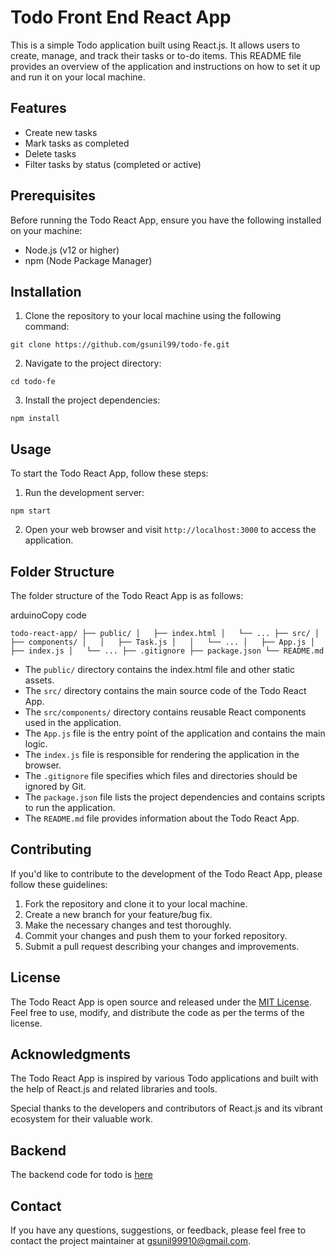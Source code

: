 # Todo Front End React App

This is a simple Todo application built using React.js. It allows users to create, manage, and track their tasks or to-do items. This README file provides an overview of the application and instructions on how to set it up and run it on your local machine.

## Features

-   Create new tasks
-   Mark tasks as completed
-   Delete tasks
-   Filter tasks by status (completed or active)

## Prerequisites

Before running the Todo React App, ensure you have the following installed on your machine:

-   Node.js (v12 or higher)
-   npm (Node Package Manager)

## Installation

1.  Clone the repository to your local machine using the following command:

`git clone https://github.com/gsunil99/todo-fe.git` 

2.  Navigate to the project directory:

`cd todo-fe` 

3.  Install the project dependencies:

`npm install` 

## Usage

To start the Todo React App, follow these steps:

1.  Run the development server:

`npm start` 

2.  Open your web browser and visit `http://localhost:3000` to access the application.

## Folder Structure

The folder structure of the Todo React App is as follows:

arduinoCopy code

`todo-react-app/
  ├── public/
  │   ├── index.html
  │   └── ...
  ├── src/
  │   ├── components/
  │   │   ├── Task.js
  │   │   └── ...
  │   ├── App.js
  │   ├── index.js
  │   └── ...
  ├── .gitignore
  ├── package.json
  └── README.md` 

-   The `public/` directory contains the index.html file and other static assets.
-   The `src/` directory contains the main source code of the Todo React App.
-   The `src/components/` directory contains reusable React components used in the application.
-   The `App.js` file is the entry point of the application and contains the main logic.
-   The `index.js` file is responsible for rendering the application in the browser.
-   The `.gitignore` file specifies which files and directories should be ignored by Git.
-   The `package.json` file lists the project dependencies and contains scripts to run the application.
-   The `README.md` file provides information about the Todo React App.

## Contributing

If you'd like to contribute to the development of the Todo React App, please follow these guidelines:

1.  Fork the repository and clone it to your local machine.
2.  Create a new branch for your feature/bug fix.
3.  Make the necessary changes and test thoroughly.
4.  Commit your changes and push them to your forked repository.
5.  Submit a pull request describing your changes and improvements.

## License

The Todo React App is open source and released under the [MIT License](https://chat.openai.com/LICENSE). Feel free to use, modify, and distribute the code as per the terms of the license.

## Acknowledgments

The Todo React App is inspired by various Todo applications and built with the help of React.js and related libraries and tools.

Special thanks to the developers and contributors of React.js and its vibrant ecosystem for their valuable work.

## Backend
The backend code for todo is [here](https://github.com/gsunil99/todoApp)

## Contact

If you have any questions, suggestions, or feedback, please feel free to contact the project maintainer at [gsunil99910@gmail.com](mailto:gsunil99910@gmail.com).

